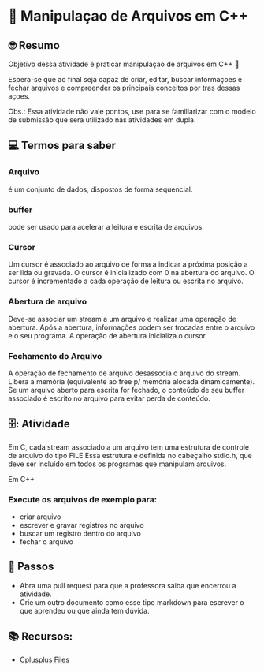 # :wave: Manipulaçao de Arquivos em C++

## 🤓 Resumo

Objetivo dessa atividade é praticar manipulaçao de arquivos em C++ 🚀

Espera-se que ao final seja capaz de criar, editar, buscar informaçoes e fechar arquivos e compreender os principais conceitos por tras dessas açoes. 

Obs.: Essa atividade não vale pontos, use para se familiarizar com o modelo de submissão que sera utilizado nas atividades em dupla.

## 💻 Termos para saber

### Arquivo 
é um conjunto de dados, dispostos de forma sequencial.

### buffer 
pode ser usado para acelerar a leitura e escrita de arquivos.

### Cursor
Um cursor é associado ao arquivo de forma a indicar a próxima posição a ser lida ou gravada.
O cursor é inicializado com 0 na abertura do arquivo.
O cursor é incrementado a cada operação de leitura ou escrita no arquivo.

### Abertura de arquivo
Deve-se associar um stream a um arquivo e realizar uma operação de abertura. 
Após a abertura, informações podem ser trocadas entre o arquivo e o seu programa. 
A operação de abertura inicializa o cursor.

### Fechamento do Arquivo
A operação de fechamento de arquivo desassocia o arquivo do stream. 
Libera a memória (equivalente ao free p/ memória alocada dinamicamente). 
Se um arquivo aberto para escrita for fechado, o conteúdo de seu buffer associado é escrito no arquivo para evitar perda de conteúdo.

## 🗄: Atividade

Em C, cada stream associado a um arquivo tem uma estrutura de controle de arquivo do tipo FILE 
Essa estrutura é definida no cabeçalho stdio.h, que deve ser incluído em todos os programas que manipulam arquivos.

Em C++ 

### Execute os arquivos de exemplo para:

- criar arquivo
- escrever e gravar registros no arquivo
- buscar um registro dentro do arquivo
- fechar o arquivo

## 📝 Passos

* Abra uma pull request para que a professora saiba que encerrou a atividade.  
* Crie um outro documento como esse tipo markdown para escrever o que aprendeu ou que ainda tem dúvida. 


## 📚  Recursos: 
* [Cplusplus Files](http://www.cplusplus.com/doc/tutorial/files/) 


